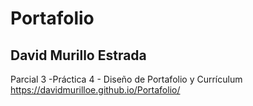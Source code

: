 # Portafolio
## David Murillo Estrada
Parcial 3 -Práctica 4 - Diseño de Portafolio y Currículum https://davidmurilloe.github.io/Portafolio/
